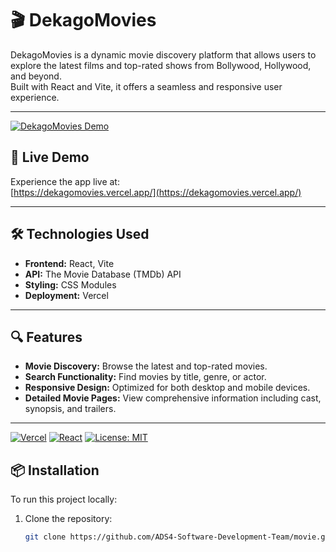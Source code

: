 # 🎬 DekagoMovies

DekagoMovies is a dynamic movie discovery platform that allows users to explore the latest films and top-rated shows from Bollywood, Hollywood, and beyond.  
Built with React and Vite, it offers a seamless and responsive user experience.

---

[![DekagoMovies Demo](assets/dekago.gif)](https://dekagomovies.vercel.app/)



## 🚀 Live Demo

Experience the app live at:  
[https://dekagomovies.vercel.app/](https://dekagomovies.vercel.app/)

---

## 🛠️ Technologies Used

- **Frontend:** React, Vite
- **API:** The Movie Database (TMDb) API
- **Styling:** CSS Modules
- **Deployment:** Vercel

---

## 🔍 Features

- **Movie Discovery:** Browse the latest and top-rated movies.
- **Search Functionality:** Find movies by title, genre, or actor.
- **Responsive Design:** Optimized for both desktop and mobile devices.
- **Detailed Movie Pages:** View comprehensive information including cast, synopsis, and trailers.

---
[![Vercel](https://img.shields.io/badge/Live-DekagoMovies-blue)](https://dekagomovies.vercel.app/)
[![React](https://img.shields.io/badge/React-17.0.2-blue?logo=react)](https://reactjs.org/)
[![License: MIT](https://img.shields.io/badge/License-MIT-green)](LICENSE)


## 📦 Installation

To run this project locally:

1. Clone the repository:

   ```bash
   git clone https://github.com/ADS4-Software-Development-Team/movie.git
